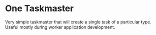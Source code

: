 # One Taskmaster

Very simple taskmaster that will create a single task of a particular type. 
Useful mostly during worker application development.